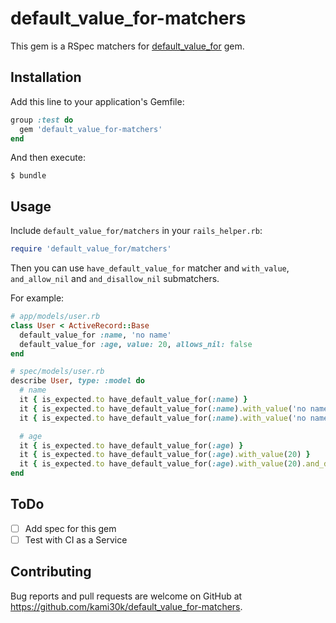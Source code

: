 # default_value_for-matchers

This gem is a RSpec matchers for [default_value_for](https://github.com/FooBarWidget/default_value_for) gem.

## Installation

Add this line to your application's Gemfile:

```ruby
group :test do
  gem 'default_value_for-matchers'
end
```

And then execute:

```
$ bundle
```

## Usage

Include `default_value_for/matchers` in your `rails_helper.rb`:

```ruby
require 'default_value_for/matchers'
```

Then you can use `have_default_value_for` matcher and `with_value`, `and_allow_nil` and `and_disallow_nil` submatchers.

For example:

```ruby
# app/models/user.rb
class User < ActiveRecord::Base
  default_value_for :name, 'no name'
  default_value_for :age, value: 20, allows_nil: false
end

# spec/models/user.rb
describe User, type: :model do
  # name
  it { is_expected.to have_default_value_for(:name) }
  it { is_expected.to have_default_value_for(:name).with_value('no name') }
  it { is_expected.to have_default_value_for(:name).with_value('no name').and_allow_nil }

  # age
  it { is_expected.to have_default_value_for(:age) }
  it { is_expected.to have_default_value_for(:age).with_value(20) }
  it { is_expected.to have_default_value_for(:age).with_value(20).and_disallow_nil }
end
```

## ToDo

- [ ] Add spec for this gem
- [ ] Test with CI as a Service

## Contributing

Bug reports and pull requests are welcome on GitHub at https://github.com/kami30k/default_value_for-matchers.
